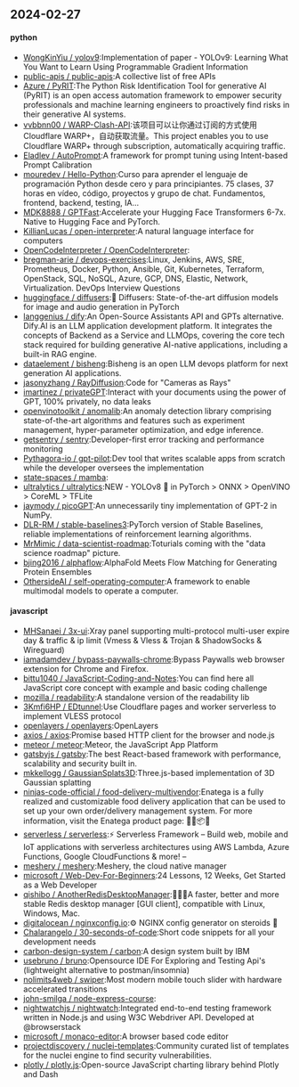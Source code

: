 ## 2024-02-27

#### python
* [WongKinYiu / yolov9](https://github.com/WongKinYiu/yolov9):Implementation of paper - YOLOv9: Learning What You Want to Learn Using Programmable Gradient Information
* [public-apis / public-apis](https://github.com/public-apis/public-apis):A collective list of free APIs
* [Azure / PyRIT](https://github.com/Azure/PyRIT):The Python Risk Identification Tool for generative AI (PyRIT) is an open access automation framework to empower security professionals and machine learning engineers to proactively find risks in their generative AI systems.
* [vvbbnn00 / WARP-Clash-API](https://github.com/vvbbnn00/WARP-Clash-API):该项目可以让你通过订阅的方式使用Cloudflare WARP+，自动获取流量。This project enables you to use Cloudflare WARP+ through subscription, automatically acquiring traffic.
* [Eladlev / AutoPrompt](https://github.com/Eladlev/AutoPrompt):A framework for prompt tuning using Intent-based Prompt Calibration
* [mouredev / Hello-Python](https://github.com/mouredev/Hello-Python):Curso para aprender el lenguaje de programación Python desde cero y para principiantes. 75 clases, 37 horas en vídeo, código, proyectos y grupo de chat. Fundamentos, frontend, backend, testing, IA...
* [MDK8888 / GPTFast](https://github.com/MDK8888/GPTFast):Accelerate your Hugging Face Transformers 6-7x. Native to Hugging Face and PyTorch.
* [KillianLucas / open-interpreter](https://github.com/KillianLucas/open-interpreter):A natural language interface for computers
* [OpenCodeInterpreter / OpenCodeInterpreter](https://github.com/OpenCodeInterpreter/OpenCodeInterpreter):
* [bregman-arie / devops-exercises](https://github.com/bregman-arie/devops-exercises):Linux, Jenkins, AWS, SRE, Prometheus, Docker, Python, Ansible, Git, Kubernetes, Terraform, OpenStack, SQL, NoSQL, Azure, GCP, DNS, Elastic, Network, Virtualization. DevOps Interview Questions
* [huggingface / diffusers](https://github.com/huggingface/diffusers):🤗 Diffusers: State-of-the-art diffusion models for image and audio generation in PyTorch
* [langgenius / dify](https://github.com/langgenius/dify):An Open-Source Assistants API and GPTs alternative. Dify.AI is an LLM application development platform. It integrates the concepts of Backend as a Service and LLMOps, covering the core tech stack required for building generative AI-native applications, including a built-in RAG engine.
* [dataelement / bisheng](https://github.com/dataelement/bisheng):Bisheng is an open LLM devops platform for next generation AI applications.
* [jasonyzhang / RayDiffusion](https://github.com/jasonyzhang/RayDiffusion):Code for "Cameras as Rays"
* [imartinez / privateGPT](https://github.com/imartinez/privateGPT):Interact with your documents using the power of GPT, 100% privately, no data leaks
* [openvinotoolkit / anomalib](https://github.com/openvinotoolkit/anomalib):An anomaly detection library comprising state-of-the-art algorithms and features such as experiment management, hyper-parameter optimization, and edge inference.
* [getsentry / sentry](https://github.com/getsentry/sentry):Developer-first error tracking and performance monitoring
* [Pythagora-io / gpt-pilot](https://github.com/Pythagora-io/gpt-pilot):Dev tool that writes scalable apps from scratch while the developer oversees the implementation
* [state-spaces / mamba](https://github.com/state-spaces/mamba):
* [ultralytics / ultralytics](https://github.com/ultralytics/ultralytics):NEW - YOLOv8 🚀 in PyTorch > ONNX > OpenVINO > CoreML > TFLite
* [jaymody / picoGPT](https://github.com/jaymody/picoGPT):An unnecessarily tiny implementation of GPT-2 in NumPy.
* [DLR-RM / stable-baselines3](https://github.com/DLR-RM/stable-baselines3):PyTorch version of Stable Baselines, reliable implementations of reinforcement learning algorithms.
* [MrMimic / data-scientist-roadmap](https://github.com/MrMimic/data-scientist-roadmap):Toturials coming with the "data science roadmap" picture.
* [bjing2016 / alphaflow](https://github.com/bjing2016/alphaflow):AlphaFold Meets Flow Matching for Generating Protein Ensembles
* [OthersideAI / self-operating-computer](https://github.com/OthersideAI/self-operating-computer):A framework to enable multimodal models to operate a computer.

#### javascript
* [MHSanaei / 3x-ui](https://github.com/MHSanaei/3x-ui):Xray panel supporting multi-protocol multi-user expire day & traffic & ip limit (Vmess & Vless & Trojan & ShadowSocks & Wireguard)
* [iamadamdev / bypass-paywalls-chrome](https://github.com/iamadamdev/bypass-paywalls-chrome):Bypass Paywalls web browser extension for Chrome and Firefox.
* [bittu1040 / JavaScript-Coding-and-Notes](https://github.com/bittu1040/JavaScript-Coding-and-Notes):You can find here all JavaScript core concept with example and basic coding challenge
* [mozilla / readability](https://github.com/mozilla/readability):A standalone version of the readability lib
* [3Kmfi6HP / EDtunnel](https://github.com/3Kmfi6HP/EDtunnel):Use Cloudflare pages and worker serverless to implement VLESS protocol
* [openlayers / openlayers](https://github.com/openlayers/openlayers):OpenLayers
* [axios / axios](https://github.com/axios/axios):Promise based HTTP client for the browser and node.js
* [meteor / meteor](https://github.com/meteor/meteor):Meteor, the JavaScript App Platform
* [gatsbyjs / gatsby](https://github.com/gatsbyjs/gatsby):The best React-based framework with performance, scalability and security built in.
* [mkkellogg / GaussianSplats3D](https://github.com/mkkellogg/GaussianSplats3D):Three.js-based implementation of 3D Gaussian splatting
* [ninjas-code-official / food-delivery-multivendor](https://github.com/ninjas-code-official/food-delivery-multivendor):Enatega is a fully realized and customizable food delivery application that can be used to set up your own order/delivery management system. For more information, visit the Enatega product page: 🚀🛒📦🌐
* [serverless / serverless](https://github.com/serverless/serverless):⚡ Serverless Framework – Build web, mobile and IoT applications with serverless architectures using AWS Lambda, Azure Functions, Google CloudFunctions & more! –
* [meshery / meshery](https://github.com/meshery/meshery):Meshery, the cloud native manager
* [microsoft / Web-Dev-For-Beginners](https://github.com/microsoft/Web-Dev-For-Beginners):24 Lessons, 12 Weeks, Get Started as a Web Developer
* [qishibo / AnotherRedisDesktopManager](https://github.com/qishibo/AnotherRedisDesktopManager):🚀🚀🚀A faster, better and more stable Redis desktop manager [GUI client], compatible with Linux, Windows, Mac.
* [digitalocean / nginxconfig.io](https://github.com/digitalocean/nginxconfig.io):⚙️ NGINX config generator on steroids 💉
* [Chalarangelo / 30-seconds-of-code](https://github.com/Chalarangelo/30-seconds-of-code):Short code snippets for all your development needs
* [carbon-design-system / carbon](https://github.com/carbon-design-system/carbon):A design system built by IBM
* [usebruno / bruno](https://github.com/usebruno/bruno):Opensource IDE For Exploring and Testing Api's (lightweight alternative to postman/insomnia)
* [nolimits4web / swiper](https://github.com/nolimits4web/swiper):Most modern mobile touch slider with hardware accelerated transitions
* [john-smilga / node-express-course](https://github.com/john-smilga/node-express-course):
* [nightwatchjs / nightwatch](https://github.com/nightwatchjs/nightwatch):Integrated end-to-end testing framework written in Node.js and using W3C Webdriver API. Developed at @browserstack
* [microsoft / monaco-editor](https://github.com/microsoft/monaco-editor):A browser based code editor
* [projectdiscovery / nuclei-templates](https://github.com/projectdiscovery/nuclei-templates):Community curated list of templates for the nuclei engine to find security vulnerabilities.
* [plotly / plotly.js](https://github.com/plotly/plotly.js):Open-source JavaScript charting library behind Plotly and Dash
